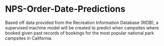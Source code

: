 # NPS-Order-Date-Predictions
Based off data provided from the Recreation Information Database (RIDB), a supervised machine model will be created to predict when campsites where booked given past records of bookings for the most popular national park campsites in California.
